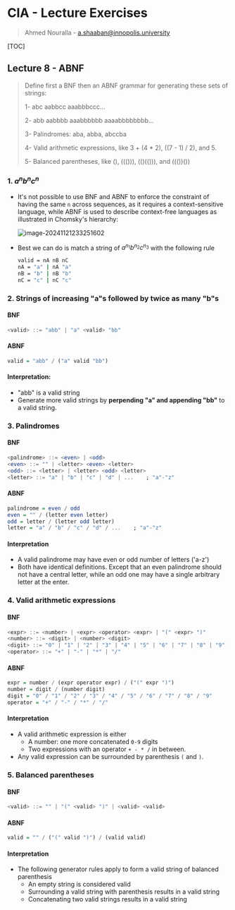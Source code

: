 # CIA - Lecture Exercises

> Ahmed Nouralla - a.shaaban@innopolis.university

[TOC]

## Lecture 8 - ABNF

> Define first a BNF then an ABNF grammar for generating these sets of strings:
>
> 1- abc aabbcc aaabbbccc...
>
> 2- abb aabbbb aaabbbbbb aaaabbbbbbbb...
>
> 3- Palindromes: aba, abba, abccba
>
> 4- Valid arithmetic expressions, like 3 + (4 * 2), ((7 - 1) / 2), and 5.
>
> 5- Balanced parentheses, like (), ((())), (()(())), and ((())())

### 1. $a^nb^nc^n$

- It's not possible to use BNF and ABNF to enforce the constraint of having the same `n` across sequences, as it requires a context-sensitive language, while ABNF is used to describe context-free languages as illustrated in Chomsky's hierarchy:

  ![image-20241121233251602](https://devopedia.org/images/article/210/7090.1571152901.jpg)

- Best we can do is match a string of $a^{n_1}b^{n_2}c^{n_3}$ with the following rule

  ```bash
  valid = nA nB nC
  nA = "a" | nA "a"
  nB = "b" | nB "b"
  nC = "c" | nC "c"
  ```

### 2. Strings of increasing "a"s followed by twice as many "b"s

#### BNF

```haskell
<valid> ::= "abb" | "a" <valid> "bb"
```

#### ABNF

```haskell
valid = "abb" / ("a" valid "bb")
```

#### Interpretation:

- "abb" is a valid string
- Generate more valid strings by **perpending "a" and appending "bb"** to a valid string.

### 3. Palindromes

#### BNF

```haskell
<palindrome> ::= <even> | <odd>
<even> ::= "" | <letter> <even> <letter>
<odd> ::= <letter> | <letter> <odd> <letter>
<letter> ::= "a" | "b" | "c" | "d" | ...    ; "a"-"z"
```

#### ABNF

```haskell
palindrome = even / odd
even = "" / (letter even letter)
odd = letter / (letter odd letter)
letter = "a" / "b" / "c" / "d" / ...    ; "a"-"z"
```

#### Interpretation

- A valid palindrome may have even or odd number of letters ('a-z')
- Both have identical definitions. Except that an even palindrome should not have a central letter, while an odd one may have a single arbitrary letter at the enter. 

### 4. Valid arithmetic expressions

#### BNF

```haskell
<expr> ::= <number> | <expr> <operator> <expr> | "(" <expr> ")"
<number> ::= <digit> | <number> <digit>
<digit> ::= "0" | "1" | "2" | "3" | "4" | "5" | "6" | "7" | "8" | "9"
<operator> ::= "+" | "-" | "*" | "/"
```

#### ABNF

```haskell
expr = number / (expr operator expr) / ("(" expr ")")
number = digit / (number digit)
digit = "0" / "1" / "2" / "3" / "4" / "5" / "6" / "7" / "8" / "9"              
operator = "+" / "-" / "*" / "/"
```

#### Interpretation

- A valid arithmetic expression is either
  - A number: one more concatenated `0-9` digits
  - Two expressions with an operator `+ - * /` in between.
- Any valid expression can be surrounded by parenthesis `(` and `)`.

### 5. Balanced parentheses

#### BNF

```haskell
<valid> ::= "" | "(" <valid> ")" | <valid> <valid>
```

#### ABNF

```haskell
valid = "" / ("(" valid ")") / (valid valid)
```

#### Interpretation

- The following generator rules apply to form a valid string of balanced parenthesis 
  - An empty string is considered valid
  - Surrounding a valid string with parenthesis results in a valid string
  - Concatenating two valid strings results in a valid string 
